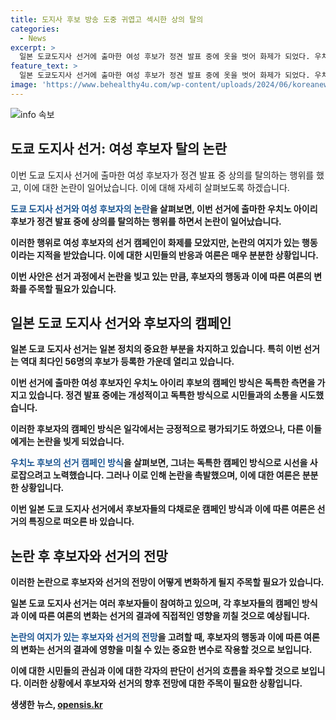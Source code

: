 ```yaml
---
title: 도지사 후보 방송 도중 귀엽고 섹시한 상의 탈의
categories:
  - News
excerpt: >
  일본 도쿄도지사 선거에 출마한 여성 후보가 정견 발표 중에 옷을 벗어 화제가 되었다. 우치노 아이리 후보는 도쿄도지사 선거를 앞두고 나섰는데, 이른바 귀여운나의정견방송에서 안경을 쓰고 정장 차림으로 등장해 성향있는 발언과 동작을 보였다. 방송 중에는 흰색 셔츠와 안경을 벗고 자신의 유튜브 채널을 홍보하기도 했는데, 이에 시청자들의 비난이 쇄도했다. 현재 여성 후보를 비롯해 56명의 후보가 등록돼 역대 최다인 도쿄도지사 선거는 고이케 지사와 사이토 의원이 경합 중이다.
feature_text: >
  일본 도쿄도지사 선거에 출마한 여성 후보가 정견 발표 중에 옷을 벗어 화제가 되었다. 우치노 아이리 후보는 도쿄도지사 선거를 앞두고 나섰는데, 이른바 귀여운나의정견방송에서 안경을 쓰고 정장 차림으로 등장해 성향있는 발언과 동작을 보였다. 방송 중에는 흰색 셔츠와 안경을 벗고 자신의 유튜브 채널을 홍보하기도 했는데, 이에 시청자들의 비난이 쇄도했다. 현재 여성 후보를 비롯해 56명의 후보가 등록돼 역대 최다인 도쿄도지사 선거는 고이케 지사와 사이토 의원이 경합 중이다.
image: 'https://www.behealthy4u.com/wp-content/uploads/2024/06/koreanews.jpg'
---
```


<p><img src="https://www.behealthy4u.com/wp-content/uploads/2024/06/koreanews.jpg" alt="info 속보" /></p>

<h2 data-ke-size="size26">도쿄 도지사 선거: 여성 후보자 탈의 논란</h2>

<p>이번 도쿄 도지사 선거에 출마한 여성 후보자가 정견 발표 중 상의를 탈의하는 행위를 했고, 이에 대한 논란이 일어났습니다. 이에 대해 자세히 살펴보도록 하겠습니다.</p>

<p data-ke-size="size16"><b><span style="color: #1a5490;">도쿄 도지사 선거와 여성 후보자의 논란</span><b>을 살펴보면, 이번 선거에 출마한 우치노 아이리 후보가 정견 발표 중에 상의를 탈의하는 행위를 하면서 논란이 일어났습니다.</p>

<p>이러한 행위로 여성 후보자의 선거 캠페인이 화제를 모았지만, 논란의 여지가 있는 행동이라는 지적을 받았습니다. 이에 대한 시민들의 반응과 여론은 매우 분분한 상황입니다. </p>

<p>이번 사안은 선거 과정에서 논란을 빚고 있는 만큼, 후보자의 행동과 이에 따른 여론의 변화를 주목할 필요가 있습니다. </p>

<h2 data-ke-size="size26">일본 도쿄 도지사 선거와 후보자의 캠페인</h2>

<p>일본 도쿄 도지사 선거는 일본 정치의 중요한 부분을 차지하고 있습니다. 특히 이번 선거는 역대 최다인 56명의 후보가 등록한 가운데 열리고 있습니다. </p>

<p>이번 선거에 출마한 여성 후보자인 우치노 아이리 후보의 캠페인 방식은 독특한 측면을 가지고 있습니다. 정견 발표 중에는 개성적이고 독특한 방식으로 시민들과의 소통을 시도했습니다.</p>

<p>이러한 후보자의 캠페인 방식은 일각에서는 긍정적으로 평가되기도 하였으나, 다른 이들에게는 논란을 빚게 되었습니다.</p>

<p data-ke-size="size16"><b><span style="color: #1a5490;">우치노 후보의 선거 캠페인 방식</span><b>을 살펴보면, 그녀는 독특한 캠페인 방식으로 시선을 사로잡으려고 노력했습니다. 그러나 이로 인해 논란을 촉발했으며, 이에 대한 여론은 분분한 상황입니다.</p>

<p>이번 일본 도쿄 도지사 선거에서 후보자들의 다채로운 캠페인 방식과 이에 따른 여론은 선거의 특징으로 떠오른 바 있습니다.</p>

<h2 data-ke-size="size26">논란 후 후보자와 선거의 전망</h2>

<p>이러한 논란으로 후보자와 선거의 전망이 어떻게 변화하게 될지 주목할 필요가 있습니다. </p>

<p>일본 도쿄 도지사 선거는 여러 후보자들이 참여하고 있으며, 각 후보자들의 캠페인 방식과 이에 따른 여론의 변화는 선거의 결과에 직접적인 영향을 끼칠 것으로 예상됩니다.</p>

<p data-ke-size="size16"><b><span style="color: #1a5490;">논란의 여지가 있는 후보자와 선거의 전망</span><b>을 고려할 때, 후보자의 행동과 이에 따른 여론의 변화는 선거의 결과에 영향을 미칠 수 있는 중요한 변수로 작용할 것으로 보입니다.</p>

<p>이에 대한 시민들의 관심과 이에 대한 각자의 판단이 선거의 흐름을 좌우할 것으로 보입니다. 이러한 상황에서 후보자와 선거의 향후 전망에 대한 주목이 필요한 상황입니다.</p>
생생한 뉴스, <a href="https://opensis.kr" rel="dofollow">opensis.kr</a>


